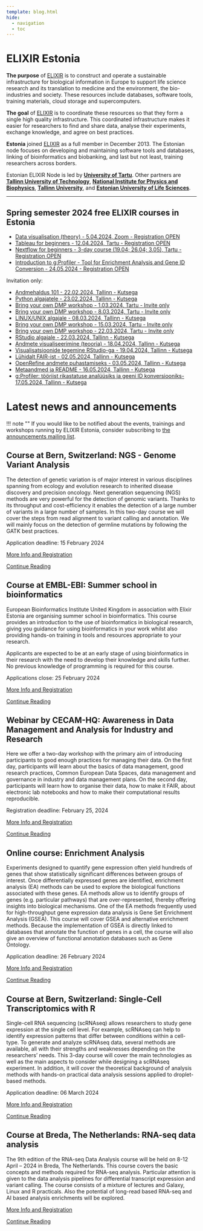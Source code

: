 ```yaml
---
template: blog.html
hide:
  - navigation
  - toc
---
```

# ELIXIR Estonia

**The purpose** of [ELIXIR](https://www.elixir-europe.org) is to construct and
operate a sustainable infrastructure for biological information in Europe to
support life science research and its translation to medicine and the
environment, the bio-industries and society. These resources include databases,
software tools, training materials, cloud storage and supercomputers.

**The goal** of [ELIXIR](https://www.elixir-europe.org) is to coordinate these
resources so that they form a single high quality infrastructure. This
coordinated infrastructure makes it easier for researchers to find and share
data, analyse their experiments, exchange knowledge, and agree on best
practices.

**Estonia** joined [ELIXIR](https://www.elixir-europe.org) as a full member in
December 2013. The Estonian node focuses on developing and maintaining software
tools and databases, linking of bioinformatics and biobanking, and last but not
least, training researchers across borders.

Estonian ELIXIR Node is led by **[University of Tartu](https://www.ut.ee/en)**.
Other partners are
**[Tallinn University of Technology](https://taltech.ee/en)**,
**[National Institute for Physics and Biophysics](https://kbfi.ee/?lang=en)**,
**[Tallinn University](https://www.tlu.ee/en)**, and
**[Estonian University of Life Sciences](https://www.emu.ee/en)**.

---
## Spring semester 2024 free ELIXIR courses in Estonia
<!---
##  [Autumn semester ELIXIR courses](news/posts/2023/autumn-courses.md)

ELIXIR Estonia is continuing with the data management-related lectures and
workshops this semester. To get more information about these courses, read below
and visit https://elixir.ut.ee/training.

[Read more](news/posts/2023/autumn-courses.md)
-->
* [Data visualisation (theory) - 5.04.2024, Zoom - Registration OPEN](news/posts/2024/Data_visualisation_theory.md)
* [Tableau for beginners - 12.04.2024, Tartu - Registration OPEN](news/posts/2024/Tableau_for_beginners.md)
* [Nextflow for beginners - 3-day course (19.04; 26.04; 3.05), Tartu - Registration OPEN](news/posts/2024/Nextflow.md)
* [Introduction to g:Profiler - Tool for Enrichment Analysis and Gene ID Conversion - 24.05.2024 -  Registration OPEN](news/posts/2024/g:profiler_english.md)

Invitation only: 

* [Andmehaldus 101 - 22.02.2024, Tallinn - Kutsega](news/posts/2024/Andmehaldus_101.md)
* [Python algajatele - 23.02.2024, Tallinn - Kutsega](news/posts/2024/Python_algajatele.md)
* [Bring your own DMP workshop - 1.03.2024, Tartu - Invite only](news/posts/2024/BYO_DMP_2024-03-01.md)
* [Bring your own DMP workshop - 8.03.2024, Tartu - Invite only](news/posts/2024/BYO_DMP_2024-03-08.md)
* [LINUX/UNIX algajale - 08.03.2024, Tallinn - Kutsega](news/posts/2024/Unix.md)
* [Bring your own DMP workshop - 15.03.2024, Tartu - Invite only](news/posts/2024/BYO_DMP_2024-03-15.md)
* [Bring your own DMP workshop - 22.03.2024, Tartu - Invite only](news/posts/2024/BYO_DMP_2024-03-22.md)
* [RStudio algajale - 22.03.2024, Tallinn - Kutsega](news/posts/2024/RStudio_algajale.md)
* [Andmete visualiseerimine (teooria) - 18.04.2024, Tallinn - Kutsega](news/posts/2024/Andmete_visualiseerimine_teooria.md)
* [Visualisatsioonide tegemine RStudio-ga - 19.04.2024, Tallinn - Kutsega](news/posts/2024/Visualisatsioonide_tegemine_RStudio.md)
* [Lühidalt FAIR-ist - 02.05.2024, Tallinn - Kutsega](news/posts/2024/Lühidalt_FAIR.md)
* [OpenRefine andmete puhastamiseks - 03.05.2024, Tallinn - Kutsega](news/posts/2024/OpenRefine_andmete_puhastamiseks.md)
* [Metaandmed ja README - 16.05.2024, Tallinn - Kutsega](news/posts/2024/Metadata_README.md)
* [g:Profiler: tööriist rikastatuse analüüsiks ja geeni ID konversiooniks- 17.05.2024, Tallinn - Kutsega](news/posts/2024/g_profiler.md)

# Latest news and announcements

!!! note ""
    If you would like to be notified about the events, trainings and workshops
    running by ELIXIR Estonia, consider subscribing to [the announcements mailing
    list](https://lists.ut.ee/wws/subscribe/elixir.news?previous_action=edit_list_request).

## Course at  Bern, Switzerland: NGS - Genome Variant Analysis

The detection of genetic variation is of major interest in various disciplines spanning from ecology and evolution research to inherited disease discovery and precision oncology. Next generation sequencing (NGS) methods are very powerful for the detection of genomic variants. Thanks to its throughput and cost-efficiency it enables the detection of a large number of variants in a large number of samples. In this two-day course we will cover the steps from read alignment to variant calling and annotation. We will mainly focus on the detection of germline mutations by following the GATK best practices. 

Application deadline: 15 February 2024

[More Info and Registration](https://www.sib.swiss/training/course/20240226_NGSGV) 

[Continue Reading](news/posts/2024/NGS-Genome_Variant_Analysis.md) 

## Course at EMBL-EBI: Summer school in bioinformatics

European Bioinformatics Institute United Kingdom in association with Elixir Estonia are organising summer school in bioinformatics. This course provides an introduction to the use of bioinformatics in biological research, giving you guidance for using bioinformatics in your work whilst also providing hands-on training in tools and resources appropriate to your research.

Applicants are expected to be at an early stage of using bioinformatics in their research with the need to develop their knowledge and skills further. No previous knowledge of programming is required for this course.

Applications close: 25 February 2024

[More Info and Registration](https://www.ebi.ac.uk/training/events/summer-school-bioinformatics-1/) 

[Continue Reading](news/posts/2024/Summer_school_in_bioinformatics.md) 

## Webinar by CECAM-HQ: Awareness in Data Management and Analysis for Industry and Research

Here we offer a two-day workshop with the primary aim of introducing participants to good enough practices for managing their data. On the first day, participants will learn about the basics of data management, good research practices, Common European Data Spaces, data management and governance in industry and data management plans. On the second day, participants will learn how to organise their data, how to make it FAIR, about electronic lab notebooks and how to make their computational results reproducible.

Registration deadline: February 25, 2024

[More Info and Registration](https://www.cecam.org/workshop-details/1349) 

[Continue Reading](news/posts/2024/Awareness_DM_Analysis_Industry_Research.md) 


## Online course: Enrichment Analysis

Experiments designed to quantify gene expression often yield hundreds of genes that show statistically significant differences between groups of interest. Once differentially expressed genes are identified, enrichment analysis (EA) methods can be used to explore the biological functions associated with these genes. EA methods allow us to identify groups of genes (e.g. particular pathways) that are over-represented, thereby offering insights into biological mechanisms. One of the EA methods frequently used for high-throughput gene expression data analysis is Gene Set Enrichment Analysis (GSEA). This course will cover GSEA and alternative enrichment methods. Because the implementation of GSEA is directly linked to databases that annotate the function of genes in a cell, the course will also give an overview of functional annotation databases such as Gene Ontology.

Application deadline: 26 February 2024

[More Info and Registration](https://www.sib.swiss/training/course/20240311_ENRIC) 

[Continue Reading](news/posts/2024/Enrichment_Analysis.md) 

## Course at  Bern, Switzerland: Single-Cell Transcriptomics with R

Single-cell RNA sequencing (scRNAseq) allows researchers to study gene expression at the single cell level. For example, scRNAseq can help to identify expression patterns that differ between conditions within a cell-type. To generate and analyze scRNAseq data, several methods are available, all with their strengths and weaknesses depending on the researchers’ needs. This 3-day course will cover the main technologies as well as the main aspects to consider while designing a scRNAseq experiment. In addition, it will cover the theoretical background of analysis methods with hands-on practical data analysis sessions applied to droplet-based methods.

Application deadline: 06 March 2024

[More Info and Registration](https://www.sib.swiss/training/course/20240318_ISCTR) 

[Continue Reading](news/posts/2024/Single-Cell_Transcriptomics_with_R.md) 

## Course at  Breda, The Netherlands: RNA-seq data analysis

The 9th edition of the RNA-seq Data Analysis course will be held on 8-12 April – 2024 in Breda, The Netherlands. This course covers the basic concepts and methods required for RNA-seq analysis. Particular attention is given to the data analysis pipelines for differential transcript expression and variant calling. The course consists of a mixture of lectures and Galaxy, Linux and R practicals. Also the potential of long-read based RNA-seq and AI based analysis enrichments will be explored.

[More Info and Registration](https://www.dtls.nl/courses/rna-seq-data-analysis-2024/) 

[Continue Reading](news/posts/2024/RNA-seq_data_analysis.md) 



